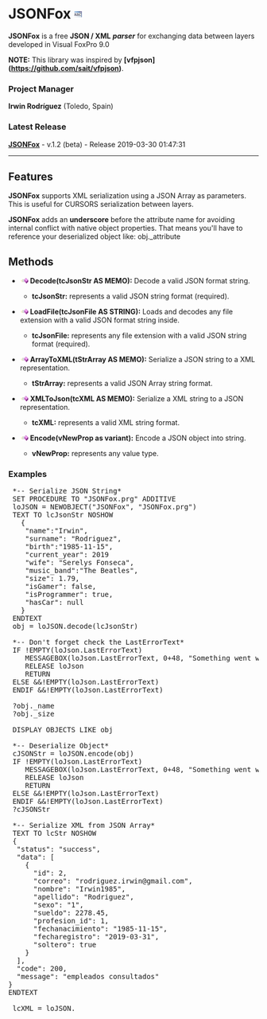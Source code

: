# JSONFox ![](images/prg.gif)  

**JSONFox** is a free **JSON / XML** ***parser*** for exchanging data between layers developed in Visual FoxPro 9.0

**NOTE:** This library was inspired by **[vfpjson] (https://github.com/sait/vfpjson)**.


### Project Manager

**Irwin Rodríguez** (Toledo, Spain)

### Latest Release

**[JSONFox](/README.md)** - v.1.2 (beta) - Release 2019-03-30 01:47:31

<hr>

## Features

**JSONFox** supports XML serialization using a JSON Array as parameters. This is useful for CURSORS serialization between layers.

**JSONFox** adds an **underscore** before the attribute name for avoiding internal conflict with native object properties. That means you'll have to reference your deserialized object like: obj._attribute

## Methods

* ![](images/meth.gif) **Decode(tcJsonStr AS MEMO):** Decode a valid JSON format string.
  * **tcJsonStr:** represents a valid JSON string format (required).

* ![](images/meth.gif) **LoadFile(tcJsonFile AS STRING):** Loads and decodes any file extension with a valid JSON format string inside.
  * **tcJsonFile:** represents any file extension with a valid JSON string format (required).

* ![](images/meth.gif) **ArrayToXML(tStrArray AS MEMO):** Serialize a JSON string to a XML representation.
  * **tStrArray:** represents a valid JSON Array string format.

* ![](images/meth.gif) **XMLToJson(tcXML AS MEMO):** Serialize a XML string to a JSON representation.
  * **tcXML:** represents a valid XML string format.

* ![](images/meth.gif) **Encode(vNewProp as variant):** Encode a JSON object into string.
  * **vNewProp:** represents any value type.
  
### Examples

<pre>
 *-- Serialize JSON String*
 SET PROCEDURE TO "JSONFox.prg" ADDITIVE
 loJSON = NEWOBJECT("JSONFox", "JSONFox.prg")
 TEXT TO lcJsonStr NOSHOW
   {
    "name":"Irwin",
    "surname": "Rodriguez",
    "birth":"1985-11-15",
    "current_year": 2019    
    "wife": "Serelys Fonseca",
    "music_band":"The Beatles",
    "size": 1.79,
    "isGamer": false,
    "isProgrammer": true, 
    "hasCar": null
   }
 ENDTEXT
 obj = loJSON.decode(lcJsonStr)
 
 *-- Don't forget check the LastErrorText*
 IF !EMPTY(loJson.LastErrorText) 
 	MESSAGEBOX(loJson.LastErrorText, 0+48, "Something went wrong")
	RELEASE loJson
	RETURN
 ELSE &&!EMPTY(loJson.LastErrorText)
 ENDIF &&!EMPTY(loJson.LastErrorText)
 
 ?obj._name
 ?obj._size
 
 DISPLAY OBJECTS LIKE obj
 
 *-- Deserialize Object*
 cJSONStr = loJSON.encode(obj)
 IF !EMPTY(loJson.LastErrorText) 
 	MESSAGEBOX(loJson.LastErrorText, 0+48, "Something went wrong")
	RELEASE loJson
	RETURN
 ELSE &&!EMPTY(loJson.LastErrorText)
 ENDIF &&!EMPTY(loJson.LastErrorText)
 ?cJSONStr
 
 *-- Serialize XML from JSON Array*
 TEXT TO lcStr NOSHOW
 {
  "status": "success",
  "data": [
    {
      "id": 2,
      "correo": "rodriguez.irwin@gmail.com",
      "nombre": "Irwin1985",
      "apellido": "Rodriguez",
      "sexo": "1",
      "sueldo": 2278.45,
      "profesion_id": 1,
      "fechanacimiento": "1985-11-15",
      "fecharegistro": "2019-03-31",
      "soltero": true
    }
  ],
  "code": 200,
  "message": "empleados consultados"
}
ENDTEXT

 lcXML = loJSON.
 
 
 
</pre>

